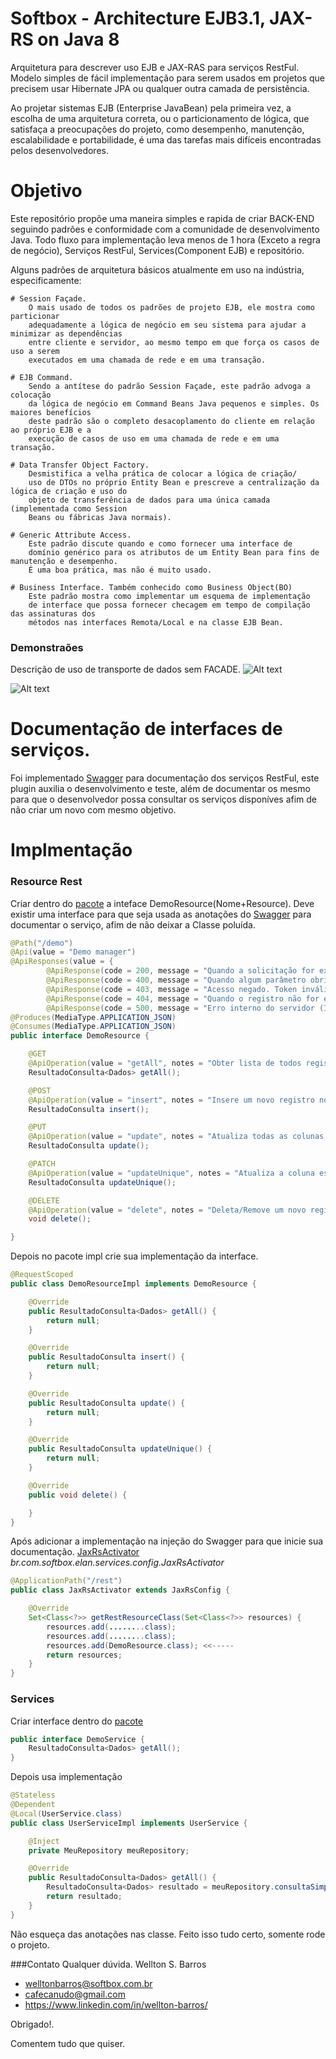 # Softbox - Architecture EJB3.1, JAX-RS on Java 8
Arquitetura para descrever uso EJB e JAX-RAS para serviços RestFul. Modelo simples de fácil implementação para 
serem usados em projetos que precisem usar Hibernate JPA ou qualquer outra camada de persistência.


Ao projetar sistemas EJB (Enterprise JavaBean) pela primeira vez, a escolha de uma arquitetura correta,
ou o particionamento de lógica, que satisfaça a preocupações do projeto, como desempenho,
manutenção, escalabilidade e portabilidade, é uma das tarefas mais difíceis encontradas pelos desenvolvedores.

# Objetivo
Este repositório propõe uma maneira simples e rapida de criar BACK-END seguindo padrões e conformidade com a
comunidade de desenvolvimento Java. Todo fluxo para implementação leva menos de 1 hora (Exceto a regra de negócio),
Serviços RestFul, Services(Component EJB) e repositório.

Alguns padrões de arquitetura básicos atualmente em uso na indústria,
especificamente:

    # Session Façade.
        O mais usado de todos os padrões de projeto EJB, ele mostra como particionar
        adequadamente a lógica de negócio em seu sistema para ajudar a minimizar as dependências
        entre cliente e servidor, ao mesmo tempo em que força os casos de uso a serem
        executados em uma chamada de rede e em uma transação.

    # EJB Command.
        Sendo a antítese do padrão Session Façade, este padrão advoga a colocação
        da lógica de negócio em Command Beans Java pequenos e simples. Os maiores benefícios
        deste padrão são o completo desacoplamento do cliente em relação ao próprio EJB e a
        execução de casos de uso em uma chamada de rede e em uma transação.

    # Data Transfer Object Factory.
        Desmistifica a velha prática de colocar a lógica de criação/
        uso de DTOs no próprio Entity Bean e prescreve a centralização da lógica de criação e uso do
        objeto de transferência de dados para uma única camada (implementada como Session
        Beans ou fábricas Java normais).
        
    # Generic Attribute Access.
        Este padrão discute quando e como fornecer uma interface de
        domínio genérico para os atributos de um Entity Bean para fins de manutenção e desempenho.
        É uma boa prática, mas não é muito usado.
        
    # Business Interface. Também conhecido como Business Object(BO)
        Este padrão mostra como implementar um esquema de implementação
        de interface que possa fornecer checagem em tempo de compilação das assinaturas dos
        métodos nas interfaces Remota/Local e na classe EJB Bean.
### Demonstraões        
Descrição de uso de transporte de dados sem FACADE.
![Alt text](readme-docs/image-facade.png?raw=true)

![Alt text](readme-docs/image-facade-2.png?raw=true)

# Documentação de interfaces de serviços.

Foi implementado [Swagger](https://swagger.io/swagger-ui/) para documentação dos serviços RestFul,
este plugin auxilia o desenvolvimento e teste, além de documentar os mesmo para que 
o desenvolvedor possa consultar os serviços disponíves afim de não criar um novo com mesmo objetivo.



# Implmentação
### Resource Rest
Criar dentro do [pacote](softbox-elan-service\src\main\java\br\com\softbox\elan\services\resources)
a inteface DemoResource(Nome+Resource).
Deve existir uma interface para que seja usada as anotações do [Swagger](https://swagger.io/docs/specification/2-0/adding-examples/)
para documentar o serviço, afim de não deixar a Classe poluída.

```java
@Path("/demo")
@Api(value = "Demo manager")
@ApiResponses(value = {
        @ApiResponse(code = 200, message = "Quando a solicitação for executada com sucesso."),
        @ApiResponse(code = 400, message = "Quando algum parâmetro obrigatório não for informado ou for inválido, será exibida a seguinte mensagem de resposta: “Campo(s) obrigatório(s) não preenchidos”."),
        @ApiResponse(code = 403, message = "Acesso negado. Token inválido"),
        @ApiResponse(code = 404, message = "Quando o registro não for encontrado."),
        @ApiResponse(code = 500, message = "Erro interno do servidor (Internal Server Error)")})
@Produces(MediaType.APPLICATION_JSON)
@Consumes(MediaType.APPLICATION_JSON)
public interface DemoResource {

    @GET
    @ApiOperation(value = "getAll", notes = "Obter lista de todos registro.")
    ResultadoConsulta<Dados> getAll();

    @POST
    @ApiOperation(value = "insert", notes = "Insere um novo registro no banco")
    ResultadoConsulta insert();

    @PUT
    @ApiOperation(value = "update", notes = "Atualiza todas as colunas do registro")
    ResultadoConsulta update();

    @PATCH
    @ApiOperation(value = "updateUnique", notes = "Atualiza a coluna especifica do registro")
    ResultadoConsulta updateUnique();

    @DELETE
    @ApiOperation(value = "delete", notes = "Deleta/Remove um novo registro do banco")
    void delete();

}
```
Depois no pacote impl crie sua implementação da interface.
```java
@RequestScoped
public class DemoResourceImpl implements DemoResource {

    @Override
    public ResultadoConsulta<Dados> getAll() {
        return null;
    }

    @Override
    public ResultadoConsulta insert() {
        return null;
    }

    @Override
    public ResultadoConsulta update() {
        return null;
    }

    @Override
    public ResultadoConsulta updateUnique() {
        return null;
    }

    @Override
    public void delete() {

    }
}
```

Após adicionar a implementação na injeção do Swagger para que inicie sua documentação.
[JaxRsActivator](softbox-elan-service/src/main/java/br/com/softbox/elan/services/config/JaxRsActivator.java)
*br.com.softbox.elan.services.config.JaxRsActivator*
````java
@ApplicationPath("/rest")
public class JaxRsActivator extends JaxRsConfig {

    @Override
    Set<Class<?>> getRestResourceClass(Set<Class<?>> resources) {
        resources.add(........class);
        resources.add(........class);
        resources.add(DemoResource.class); <<-----
        return resources;
    }
}
````

### Services
Criar interface dentro do [pacote](softbox-elan-ejb\src\main\java\br\com\softbox\elan\ejb\services\UserService.java)
````java
public interface DemoService {
    ResultadoConsulta<Dados> getAll();
}
````

Depois usa implementação
````java
@Stateless
@Dependent
@Local(UserService.class)
public class UserServiceImpl implements UserService {

    @Inject
    private MeuRepository meuRepository;

    @Override
    public ResultadoConsulta<Dados> getAll() {
        ResultadoConsulta<Dados> resultado = meuRepository.consultaSimples("user").consultar();
        return resultado;
    }
}
````

Não esqueça das anotações nas classe. Feito isso tudo certo, somente rode o projeto.










###Contato
Qualquer dúvida.
Wellton S. Barros
- welltonbarros@softbox.com.br
- cafecanudo@gmail.com<br/>
- https://www.linkedin.com/in/wellton-barros/

Obrigado!.

Comentem tudo que quiser.
